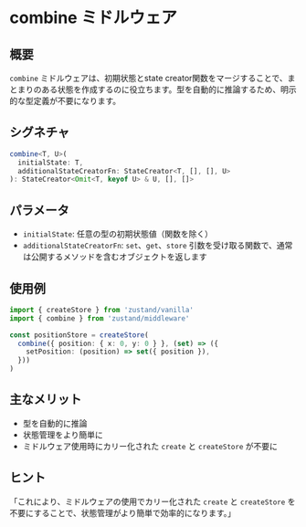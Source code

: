 # combine ミドルウェア

## 概要
`combine` ミドルウェアは、初期状態とstate creator関数をマージすることで、まとまりのある状態を作成するのに役立ちます。型を自動的に推論するため、明示的な型定義が不要になります。

## シグネチャ
```typescript
combine<T, U>(
  initialState: T,
  additionalStateCreatorFn: StateCreator<T, [], [], U>
): StateCreator<Omit<T, keyof U> & U, [], []>
```

## パラメータ
- `initialState`: 任意の型の初期状態値（関数を除く）
- `additionalStateCreatorFn`: `set`、`get`、`store` 引数を受け取る関数で、通常は公開するメソッドを含むオブジェクトを返します

## 使用例
```typescript
import { createStore } from 'zustand/vanilla'
import { combine } from 'zustand/middleware'

const positionStore = createStore(
  combine({ position: { x: 0, y: 0 } }, (set) => ({
    setPosition: (position) => set({ position }),
  }))
)
```

## 主なメリット
- 型を自動的に推論
- 状態管理をより簡単に
- ミドルウェア使用時にカリー化された `create` と `createStore` が不要に

## ヒント
「これにより、ミドルウェアの使用でカリー化された `create` と `createStore` を不要にすることで、状態管理がより簡単で効率的になります。」
